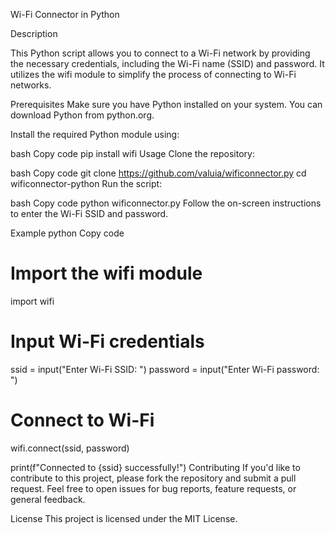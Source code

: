Wi-Fi Connector in Python

Description

This Python script allows you to connect to a Wi-Fi network by providing the necessary credentials, including the Wi-Fi name (SSID) and password. It utilizes the wifi module to simplify the process of connecting to Wi-Fi networks.

Prerequisites
Make sure you have Python installed on your system. You can download Python from python.org.

Install the required Python module using:

bash
Copy code
pip install wifi
Usage
Clone the repository:

bash
Copy code
git clone https://github.com/valuia/wificonnector.py
cd wificonnector-python
Run the script:

bash
Copy code
python wificonnector.py
Follow the on-screen instructions to enter the Wi-Fi SSID and password.

Example
python
Copy code
# Import the wifi module
import wifi

# Input Wi-Fi credentials
ssid = input("Enter Wi-Fi SSID: ")
password = input("Enter Wi-Fi password: ")

# Connect to Wi-Fi
wifi.connect(ssid, password)

print(f"Connected to {ssid} successfully!")
Contributing
If you'd like to contribute to this project, please fork the repository and submit a pull request. Feel free to open issues for bug reports, feature requests, or general feedback.

License
This project is licensed under the MIT License.
